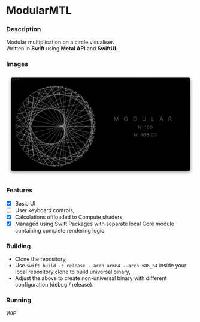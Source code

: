 # ModularMTL

### Description

Modular multiplication on a circle visualiser.  
Written in **Swift** using **Metal API** and **SwiftUI**.

### Images
![Preview](Images/Concept.png)


### Features
- [x] Basic UI
- [ ] User keyboard controls,
- [x] Calculations offloaded to Compute shaders,
- [x] Managed using Swift Packages with separate local Core module containing complete rendering logic. 

### Building
- Clone the repository,
- Use `swift build -c release --arch arm64 --arch x86_64` inside your local repository clone to build universal binary,
- Adjust the above to create non-universal binary with different configuration (debug / release).

### Running
*WIP*
